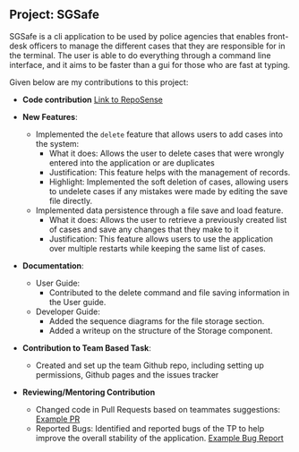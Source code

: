 ## Project: SGSafe

SGSafe is a cli application to be used by police agencies that enables front-desk officers to manage the different cases
that they are responsible for in the terminal. The user is able to do everything through a command line interface, and
it aims to be faster than a gui for those who are fast at typing.

Given below are my contributions to this project:

- **Code
  contribution**
  [Link to RepoSense](https://nus-cs2113-ay2526s1.github.io/tp-dashboard/?search=&sort=groupTitle&sortWithin=title&timeframe=commit&mergegroup=&groupSelect=groupByRepos&breakdown=true&checkedFileTypes=docs~functional-code~test-code~other&since=2025-09-19T00%3A00%3A00&filteredFileName=&tabOpen=true&tabType=authorship&tabAuthor=Michael-Low&tabRepo=AY2526S1-CS2113-W13-3%2Ftp%5Bmaster%5D&authorshipIsMergeGroup=false&authorshipFileTypes=docs~functional-code~test-code&authorshipIsBinaryFileTypeChecked=false&authorshipIsIgnoredFilesChecked=false)
- **New Features**: 
  - Implemented the `delete` feature that allows users to add cases into the system:
    - What it does: Allows the user to delete cases that were wrongly entered into the application or are duplicates
    - Justification: This feature helps with the management of records.
    - Highlight: Implemented the soft deletion of cases, allowing users to undelete cases if any mistakes were made by 
    editing the save file directly.
  - Implemented data persistence through a file save and load feature.
    - What it does: Allows the user to retrieve a previously created list of cases and save any changes that they 
    make to it
    - Justification: This feature allows users to use the application over multiple restarts while keeping the same
    list of cases.

- **Documentation**:
    - User Guide:
        - Contributed to the delete command and file saving information in the User guide.
    - Developer Guide:
        - Added the sequence diagrams for the file storage section.
        - Added a writeup on the structure of the Storage component.

- **Contribution to Team Based Task**:
    - Created and set up the team Github repo, including setting up permissions, Github pages and the issues tracker

- **Reviewing/Mentoring Contribution**
  - Changed code in Pull Requests based on teammates suggestions: 
      [Example PR](https://github.com/AY2526S1-CS2113-W13-3/tp/pull/50)
  - Reported Bugs: Identified and reported bugs of the TP to help improve the overall stability of the
    application. [Example Bug Report](https://github.com/AY2526S1-CS2113-W13-3/tp/issues/176)